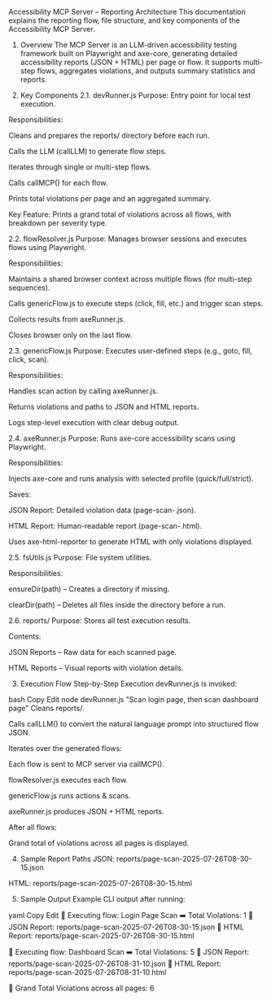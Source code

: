 Accessibility MCP Server – Reporting Architecture
This documentation explains the reporting flow, file structure, and key components of the Accessibility MCP Server.

1. Overview
The MCP Server is an LLM-driven accessibility testing framework built on Playwright and axe-core, generating detailed accessibility reports (JSON + HTML) per page or flow.
It supports multi-step flows, aggregates violations, and outputs summary statistics and reports.

2. Key Components
2.1. devRunner.js
Purpose: Entry point for local test execution.

Responsibilities:

Cleans and prepares the reports/ directory before each run.

Calls the LLM (callLLM) to generate flow steps.

Iterates through single or multi-step flows.

Calls callMCP() for each flow.

Prints total violations per page and an aggregated summary.

Key Feature:
Prints a grand total of violations across all flows, with breakdown per severity type.

2.2. flowResolver.js
Purpose: Manages browser sessions and executes flows using Playwright.

Responsibilities:

Maintains a shared browser context across multiple flows (for multi-step sequences).

Calls genericFlow.js to execute steps (click, fill, etc.) and trigger scan steps.

Collects results from axeRunner.js.

Closes browser only on the last flow.

2.3. genericFlow.js
Purpose: Executes user-defined steps (e.g., goto, fill, click, scan).

Responsibilities:

Handles scan action by calling axeRunner.js.

Returns violations and paths to JSON and HTML reports.

Logs step-level execution with clear debug output.

2.4. axeRunner.js
Purpose: Runs axe-core accessibility scans using Playwright.

Responsibilities:

Injects axe-core and runs analysis with selected profile (quick/full/strict).

Saves:

JSON Report: Detailed violation data (page-scan-<timestamp>.json).

HTML Report: Human-readable report (page-scan-<timestamp>.html).

Uses axe-html-reporter to generate HTML with only violations displayed.

2.5. fsUtils.js
Purpose: File system utilities.

Responsibilities:

ensureDir(path) – Creates a directory if missing.

clearDir(path) – Deletes all files inside the directory before a run.

2.6. reports/
Purpose: Stores all test execution results.

Contents:

JSON Reports – Raw data for each scanned page.

HTML Reports – Visual reports with violation details.

3. Execution Flow
Step-by-Step Execution
devRunner.js is invoked:

bash
Copy
Edit
node devRunner.js "Scan login page, then scan dashboard page"
Cleans reports/.

Calls callLLM() to convert the natural language prompt into structured flow JSON.

Iterates over the generated flows:

Each flow is sent to MCP server via callMCP().

flowResolver.js executes each flow.

genericFlow.js runs actions & scans.

axeRunner.js produces JSON + HTML reports.

After all flows:

Grand total of violations across all pages is displayed.

4. Sample Report Paths
JSON:
reports/page-scan-2025-07-26T08-30-15.json

HTML:
reports/page-scan-2025-07-26T08-30-15.html

5. Sample Output
Example CLI output after running:

yaml
Copy
Edit
🚀 Executing flow: Login Page Scan
   ➡️  Total Violations: 1
   📄  JSON Report: reports/page-scan-2025-07-26T08-30-15.json
   📄  HTML Report: reports/page-scan-2025-07-26T08-30-15.html

🚀 Executing flow: Dashboard Scan
   ➡️  Total Violations: 5
   📄  JSON Report: reports/page-scan-2025-07-26T08-31-10.json
   📄  HTML Report: reports/page-scan-2025-07-26T08-31-10.html

🚨 Grand Total Violations across all pages: 6